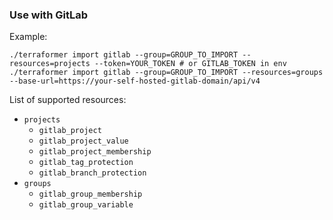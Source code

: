 ### Use with GitLab

Example:

```shell
./terraformer import gitlab --group=GROUP_TO_IMPORT --resources=projects --token=YOUR_TOKEN # or GITLAB_TOKEN in env
./terraformer import gitlab --group=GROUP_TO_IMPORT --resources=groups --base-url=https://your-self-hosted-gitlab-domain/api/v4
```

List of supported resources:

* `projects`
  * `gitlab_project`
  * `gitlab_project_value`
  * `gitlab_project_membership`
  * `gitlab_tag_protection`
  * `gitlab_branch_protection`
* `groups`
  * `gitlab_group_membership`
  * `gitlab_group_variable`
